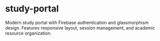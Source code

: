 # study-portal
Modern study portal with Firebase authentication and glassmorphism design. Features responsive layout, session management, and academic resource organization.
